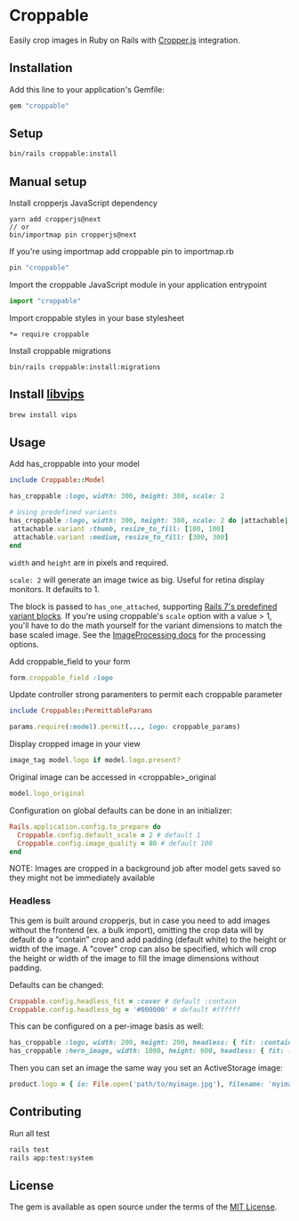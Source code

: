 # Croppable
Easily crop images in Ruby on Rails with [Cropper.js](https://fengyuanchen.github.io/cropperjs/v2/) integration.

## Installation
Add this line to your application's Gemfile:

```ruby
gem "croppable"
```

## Setup
```bash
bin/rails croppable:install
```

## Manual setup
Install cropperjs JavaScript dependency
```
yarn add cropperjs@next
// or
bin/importmap pin cropperjs@next
```

If you're using importmap add croppable pin to importmap.rb
```ruby
pin "croppable"
```

Import the croppable JavaScript module in your application entrypoint
```js
import "croppable"
```

Import croppable styles in your base stylesheet
```
*= require croppable
```

Install croppable migrations
```
bin/rails croppable:install:migrations
```

## Install [libvips](https://www.libvips.org/install.html)
```bash
brew install vips
```

## Usage
Add has_croppable into your model
```ruby
include Croppable::Model

has_croppable :logo, width: 300, height: 300, scale: 2

# Using predefined variants
has_croppable :logo, width: 300, height: 300, scale: 2 do |attachable|
 attachable.variant :thumb, resize_to_fill: [100, 100]
 attachable.variant :medium, resize_to_fill: [300, 300]
end
```

`width` and `height` are in pixels and required.

`scale: 2` will generate an image twice as big. Useful for retina display monitors. It defaults to 1.

The block is passed to `has_one_attached`, supporting [Rails 7's predefined
variant blocks](https://github.com/rails/rails/pull/39135). If you're using
croppable's `scale` option with a value > 1, you'll have to do the math
yourself for the variant dimensions to match the base scaled image. See the
[ImageProcessing docs](https://github.com/janko/image_processing/tree/master)
for the processing options.

Add croppable_field to your form
```ruby
form.croppable_field :logo
```

Update controller strong paramenters to permit each croppable parameter
```ruby
include Croppable::PermittableParams

params.require(:model).permit(..., logo: croppable_params)
```

Display cropped image in your view
```ruby
image_tag model.logo if model.logo.present?
```

Original image can be accessed in \<croppable\>_original
```ruby
model.logo_original
```

Configuration on global defaults can be done in an initializer:

```ruby
Rails.application.config.to_prepare do
  Croppable.config.default_scale = 2 # default 1
  Croppable.config.image_quality = 80 # default 100
end
```

NOTE: Images are cropped in a background job after model gets saved so they might not be immediately available

### Headless

This gem is built around cropperjs, but in case you need to add images without
the frontend (ex. a bulk import), omitting the crop data will by default do a
"contain" crop and add padding (default white) to the height or width of the
image. A "cover" crop can also be specified, which will crop the height or
width of the image to fill the image dimensions without padding.

Defaults can be changed:

```ruby
Croppable.config.headless_fit = :cover # default :contain
Croppable.config.headless_bg = '#000000' # default #ffffff
```

This can be configured on a per-image basis as well:

```ruby
has_croppable :logo, width: 200, height: 200, headless: { fit: :contain, bg: '#000000' }
has_croppable :hero_image, width: 1000, height: 600, headless: { fit: :cover }
```

Then you can set an image the same way you set an ActiveStorage image:

```ruby
product.logo = { io: File.open('path/to/myimage.jpg'), filename: 'myimage.jpg' }
```

## Contributing

Run all test
```bash
rails test
rails app:test:system
```

## License
The gem is available as open source under the terms of the [MIT License](https://opensource.org/licenses/MIT).
